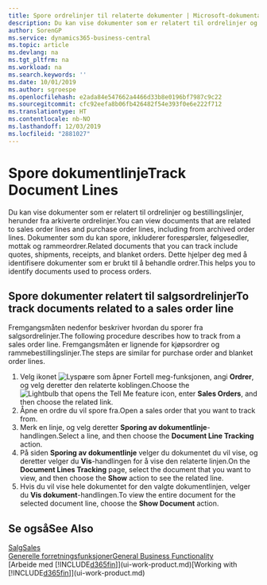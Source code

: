 ```yaml
---
title: Spore ordrelinjer til relaterte dokumenter | Microsoft-dokumentasjon
description: Du kan vise dokumenter som er relatert til ordrelinjer og bestillingslinjer, herunder fra arkiverte ordrelinjer. Dokumenter som du kan spore, inkluderer forespørsler, følgesedler, mottak og rammeordrer. Dette hjelper deg med å identifisere dokumenter som er brukt til å behandle ordrer.
author: SorenGP
ms.service: dynamics365-business-central
ms.topic: article
ms.devlang: na
ms.tgt_pltfrm: na
ms.workload: na
ms.search.keywords: ''
ms.date: 10/01/2019
ms.author: sgroespe
ms.openlocfilehash: e2ada84e547662a4466d33b8e0196bf7987c9c22
ms.sourcegitcommit: cfc92eefa8b06fb426482f54e393f0e6e222f712
ms.translationtype: HT
ms.contentlocale: nb-NO
ms.lasthandoff: 12/03/2019
ms.locfileid: "2881027"
---
```

# <a name="track-document-lines"></a><span data-ttu-id="b5b46-105">Spore dokumentlinje</span><span class="sxs-lookup"><span data-stu-id="b5b46-105">Track Document Lines</span></span>
<span data-ttu-id="b5b46-106">Du kan vise dokumenter som er relatert til ordrelinjer og bestillingslinjer, herunder fra arkiverte ordrelinjer.</span><span class="sxs-lookup"><span data-stu-id="b5b46-106">You can view documents that are related to sales order lines and purchase order lines, including from archived order lines.</span></span> <span data-ttu-id="b5b46-107">Dokumenter som du kan spore, inkluderer forespørsler, følgesedler, mottak og rammeordrer.</span><span class="sxs-lookup"><span data-stu-id="b5b46-107">Related documents that you can track include quotes, shipments, receipts, and blanket orders.</span></span> <span data-ttu-id="b5b46-108">Dette hjelper deg med å identifisere dokumenter som er brukt til å behandle ordrer.</span><span class="sxs-lookup"><span data-stu-id="b5b46-108">This helps you to identify documents used to process orders.</span></span>  

## <a name="to-track-documents-related-to-a-sales-order-line"></a><span data-ttu-id="b5b46-109">Spore dokumenter relatert til salgsordrelinjer</span><span class="sxs-lookup"><span data-stu-id="b5b46-109">To track documents related to a sales order line</span></span>
<span data-ttu-id="b5b46-110">Fremgangsmåten nedenfor beskriver hvordan du sporer fra salgsordrelinjer.</span><span class="sxs-lookup"><span data-stu-id="b5b46-110">The following procedure describes how to track from a sales order line.</span></span> <span data-ttu-id="b5b46-111">Fremgangsmåten er lignende for kjøpsordrer og rammebestillingslinjer.</span><span class="sxs-lookup"><span data-stu-id="b5b46-111">The steps are similar for purchase order and blanket order lines.</span></span>

1.  <span data-ttu-id="b5b46-112">Velg ikonet ![Lyspære som åpner Fortell meg-funksjonen](media/ui-search/search_small.png "Fortell hva du vil gjøre"), angi **Ordrer**, og velg deretter den relaterte koblingen.</span><span class="sxs-lookup"><span data-stu-id="b5b46-112">Choose the ![Lightbulb that opens the Tell Me feature](media/ui-search/search_small.png "Tell me what you want to do") icon, enter **Sales Orders**, and then choose the related link.</span></span>  
2.  <span data-ttu-id="b5b46-113">Åpne en ordre du vil spore fra.</span><span class="sxs-lookup"><span data-stu-id="b5b46-113">Open a sales order that you want to track from.</span></span>  
3.  <span data-ttu-id="b5b46-114">Merk en linje, og velg deretter **Sporing av dokumentlinje**-handlingen.</span><span class="sxs-lookup"><span data-stu-id="b5b46-114">Select a line, and then choose the **Document Line Tracking** action.</span></span>
4. <span data-ttu-id="b5b46-115">På siden **Sporing av dokumentlinje** velger du dokumentet du vil vise, og deretter velger du **Vis**-handlingen for å vise den relaterte linjen.</span><span class="sxs-lookup"><span data-stu-id="b5b46-115">On the **Document Lines Tracking** page, select the document that you want to view, and then choose the **Show** action to see the related line.</span></span>
5. <span data-ttu-id="b5b46-116">Hvis du vil vise hele dokumentet for den valgte dokumentlinjen, velger du **Vis dokument**-handlingen.</span><span class="sxs-lookup"><span data-stu-id="b5b46-116">To view the entire document for the selected document line, choose the **Show Document** action.</span></span>

## <a name="see-also"></a><span data-ttu-id="b5b46-117">Se også</span><span class="sxs-lookup"><span data-stu-id="b5b46-117">See Also</span></span>
[<span data-ttu-id="b5b46-118">Salg</span><span class="sxs-lookup"><span data-stu-id="b5b46-118">Sales</span></span>](sales-manage-sales.md)  
[<span data-ttu-id="b5b46-119">Generelle forretningsfunksjoner</span><span class="sxs-lookup"><span data-stu-id="b5b46-119">General Business Functionality</span></span>](ui-across-business-areas.md)  
<span data-ttu-id="b5b46-120">[Arbeide med [!INCLUDE[d365fin](includes/d365fin_md.md)]](ui-work-product.md)</span><span class="sxs-lookup"><span data-stu-id="b5b46-120">[Working with [!INCLUDE[d365fin](includes/d365fin_md.md)]](ui-work-product.md)</span></span>
